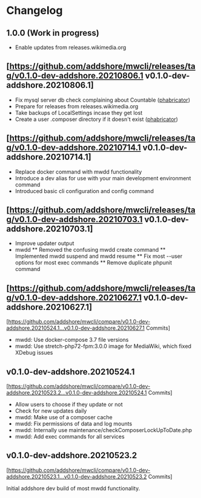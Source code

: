# Changelog

## 1.0.0 (Work in progress)

* Enable updates from releases.wikimedia.org

## [https://github.com/addshore/mwcli/releases/tag/v0.1.0-dev-addshore.20210806.1 v0.1.0-dev-addshore.20210806.1]

* Fix mysql server db check complaining about Countable ([phabricator](https://phabricator.wikimedia.org/T287695))
* Prepare for releases from releases.wikimedia.org
* Take backups of LocalSettings incase they get lost
* Create a user .composer directory if it doesn't exist ([phabricator](https://phabricator.wikimedia.org/T288309))

## [https://github.com/addshore/mwcli/releases/tag/v0.1.0-dev-addshore.20210714.1 v0.1.0-dev-addshore.20210714.1]

* Replace docker command with mwdd functionality
* Introduce a dev alias for use with your main development environment command
* Introduced basic cli configuration and config command

## [https://github.com/addshore/mwcli/releases/tag/v0.1.0-dev-addshore.20210703.1 v0.1.0-dev-addshore.20210703.1]

* Improve updater output
* mwdd
** Removed the confusing mwdd create command
** Implemented mwdd suspend and mwdd resume
** Fix most --user options for most exec commands
** Remove duplicate phpunit command

## [https://github.com/addshore/mwcli/releases/tag/v0.1.0-dev-addshore.20210627.1 v0.1.0-dev-addshore.20210627.1]
[https://github.com/addshore/mwcli/compare/v0.1.0-dev-addshore.20210524.1...v0.1.0-dev-addshore.20210627.1 Commits]

* mwdd: Use docker-compose 3.7 file versions
* mwdd: Use stretch-php72-fpm:3.0.0 image for MediaWiki, which fixed XDebug issues

## v0.1.0-dev-addshore.20210524.1
[https://github.com/addshore/mwcli/compare/v0.1.0-dev-addshore.20210523.2...v0.1.0-dev-addshore.20210524.1 Commits]

* Allow users to choose if they update or not
* Check for new updates daily
* mwdd: Make use of a composer cache
* mwdd: Fix permissions of data and log mounts
* mwdd: Internally use maintenance/checkComposerLockUpToDate.php
* mwdd: Add exec commands for all services 

## v0.1.0-dev-addshore.20210523.2

[https://github.com/addshore/mwcli/compare/v0.1.0-dev-addshore.20210523.1...v0.1.0-dev-addshore.20210523.2 Commits]

Initial addshore dev build of most mwdd functionality.
